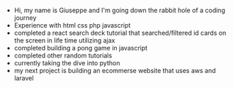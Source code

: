 - Hi, my name is Giuseppe and I'm going down the rabbit hole of a coding journey
- Experience with html css php javascript
- completed a react search deck tutorial that searched/filtered id cards on the screen in life time utilizing ajax
- completed building a pong game in javascript
- completed other random tutorials
- currently taking the dive into python
- my next project is building an ecommerse website that uses aws and laravel 


<!---
Gzeppe/Gzeppe is a ✨ special ✨ repository because its `README.md` (this file) appears on your GitHub profile.
You can click the Preview link to take a look at your changes.
--->
